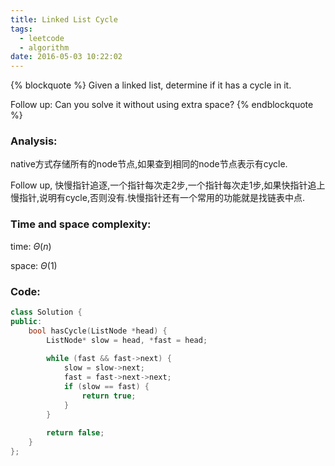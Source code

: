 ```yaml
---
title: Linked List Cycle
tags:
  - leetcode
  - algorithm
date: 2016-05-03 10:22:02
---
```

{% blockquote %}
Given a linked list, determine if it has a cycle in it.

Follow up:
Can you solve it without using extra space?
{% endblockquote %}
<!-- more -->
### Analysis:
native方式存储所有的node节点,如果查到相同的node节点表示有cycle.

Follow up, 快慢指针追逐,一个指针每次走2步,一个指针每次走1步,如果快指针追上慢指针,说明有cycle,否则没有.快慢指针还有一个常用的功能就是找链表中点.
### Time and space complexity:
time: $\Theta (n)$

space: $\Theta (1)$
### Code:
```cpp
class Solution {
public:
    bool hasCycle(ListNode *head) {
        ListNode* slow = head, *fast = head;
        
        while (fast && fast->next) {
            slow = slow->next;
            fast = fast->next->next;
            if (slow == fast) {
                return true;
            }
        }
        
        return false;
    }
};
```
